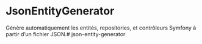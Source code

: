 # JsonEntityGenerator

Génère automatiquement les entités, repositories, et contrôleurs Symfony à partir d’un fichier JSON.#   j s o n - e n t i t y - g e n e r a t o r  
 